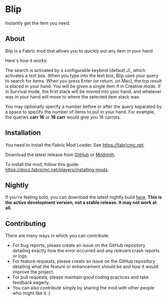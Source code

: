 # Blip

Instantly get the item you need.

## About

Blip is a Fabric mod that allows you to quickly put any item in your hand.

Here's how it works:

The search is activated by a configurable keybind (default J), which activates a text box. When you type into the text
box, Blip uses your query to search for items. When you press Enter (or return, on Mac), the top result is placed in your
hand. You will be given a single item if in Creative mode. If in Survival mode, the first stack will be moved into
your hand, and whatever was in your hand will move to where the selected item stack was.

You may optionally specify a number before or after the query separated by a space to specify the number of items to put
in your hand. For example, the queries **carr 16** or **16 carr** would give you 16 carrots.

## Installation

You need to install the Fabric Mod Loader. See <https://fabricmc.net>.

Download the latest release from [GitHub](https://github.com/BogTheMudWing/Blip/releases) or
[Modrinth](https://modrinth.com/mod/Blip).

To install the mod, follow this guide: <https://docs.fabricmc.net/players/installing-mods>.

## Nightly

If you're feeling bold, you can download the latest nightly build
[here](https://nightly.link/BogTheMudWing/Blip/workflows/build/main/Artifacts.zip). **This is the active development
version, not a stable release. It may not work at all.**

## Contributing

There are many ways in which you can contribute:

- For bug reports, please create an issue on the GitHub repository detailing exactly how the error occurred and any relevant
crash reports or logs.
- For feature requests, please create an issue on the GitHub repository detailing what the feature or enhancement should be
and how it would improve the project.
- For pull requests, please maintain good coding practices and take feedback eagerly.
- You can also contribute simply by sharing the mod with other people who might like it :)